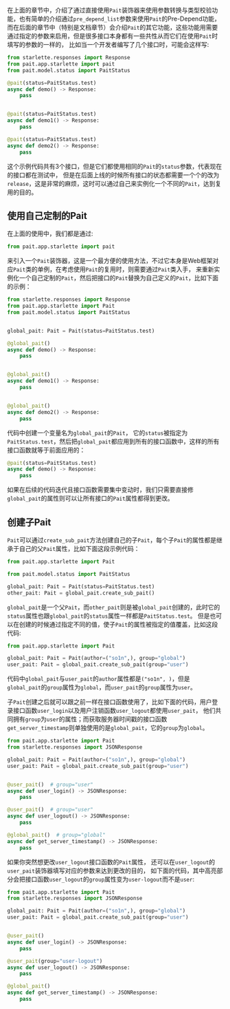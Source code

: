 在上面的章节中，介绍了通过直接使用`Pait`装饰器来使用参数转换与类型校验功能，也有简单的介绍通过`pre_depend_list`参数来使用`Pait`的Pre-Depend功能，
而在后面的章节中（特别是文档章节）会介绍`Pait`的其它功能，这些功能用需要通过指定的参数来启用，但是很多接口本身都有一些共性从而它们在使用`Pait`时填写的参数的一样的，
比如当一个开发者编写了几个接口时，可能会这样写:
```Python
from starlette.responses import Response
from pait.app.starlette import pait
from pait.model.status import PaitStatus

@pait(status=PaitStatus.test)
async def demo() -> Response:
    pass


@pait(status=PaitStatus.test)
async def demo1() -> Response:
    pass

@pait(status=PaitStatus.test)
async def demo2() -> Response:
    pass
```
这个示例代码共有3个接口，但是它们都使用相同的`Pait`的`status`参数，代表现在的接口都在测试中，
但是在后面上线的时候所有接口的状态都需要一个个的改为`release`，这是非常的麻烦，这时可以通过自己来实例化一个不同的`Pait`，达到复用的目的。


## 使用自己定制的Pait
在上面的使用中，我们都是通过:
```Python
from pait.app.starlette import pait
```
来引入一个`Pait`装饰器，这是一个最方便的使用方法，不过它本身是Web框架对应`Pait`类的单例，在考虑使用`Pait`的复用时，则需要通过`Pait`类入手，
来重新实例化一个自己定制的`Pait`，然后把接口的`Pait`替换为自己定义的`Pait`，比如下面的示例：
```py hl_lines="6 8 13 18"
from starlette.responses import Response
from pait.app.starlette import Pait
from pait.model.status import PaitStatus


global_pait: Pait = Pait(status=PaitStatus.test)

@global_pait()
async def demo() -> Response:
    pass


@global_pait()
async def demo1() -> Response:
    pass


@global_pait()
async def demo2() -> Response:
    pass
```
代码中创建一个变量名为`global_pait`的`Pait`，
它的`status`被指定为`PaitStatus.test`，然后把`global_pait`都应用到所有的接口函数中，这样的所有接口函数就等于前面应用的：
```Python
@pait(status=PaitStatus.test)
async def demo() -> Response:
    pass
```
如果在后续的代码迭代且接口函数需要集中变动时，我们只需要直接修`global_pait`的属性则可以让所有接口的`Pait`属性都得到更改。

## 创建子Pait
`Pait`可以通过`create_sub_pait`方法创建自己的子`Pait`，每个子`Pait`的属性都是继承于自己的父`Pait`属性，比如下面这段示例代码：
```Python
from pait.app.starlette import Pait

from pait.model.status import PaitStatus

global_pait: Pait = Pait(status=PaitStatus.test)
other_pait: Pait = global_pait.create_sub_pait()
```
`global_pait`是一个父`Pait`，而`other_pait`则是被`global_pait`创建的，此时它的`status`属性也跟`global_pait`的`status`属性一样都是`PaitStatus.test`。
但是也可以在创建的时候通过指定不同的值，使子`Pait`的属性被指定的值覆盖，比如这段代码:
```Python
from pait.app.starlette import Pait

global_pait: Pait = Pait(author=("so1n",), group="global")
user_pait: Pait = global_pait.create_sub_pait(group="user")
```
代码中`global_pait`与`user_pait`的`author`属性都是`("so1n", )`，但是`global_pait`的`group`属性为`global`，而`user_pait`的`group`属性为`user`。

子`Pait`创建之后就可以跟之前一样在接口函数使用了，比如下面的代码，用户登录接口函数`user_login`以及用户注销函数`user_logout`都使用`user_pait`，
他们共同拥有`group`为`user`的属性；而获取服务器时间戳的接口函数`get_server_timestamp`则单独使用的是`global_pait`，它的`group`为`global`。
```Python
from pait.app.starlette import Pait
from starlette.responses import JSONResponse

global_pait: Pait = Pait(author=("so1n",), group="global")
user_pait: Pait = global_pait.create_sub_pait(group="user")


@user_pait()  # group="user"
async def user_login() -> JSONResponse:
    pass

@user_pait()  # group="user"
async def user_logout() -> JSONResponse:
    pass

@global_pait()  # group="global"
async def get_server_timestamp() -> JSONResponse:
    pass
```
如果你突然想更改`user_logout`接口函数的`Pait`属性， 还可以在`user_logout`的`user_pait`装饰器填写对应的参数来达到更改的目的，
如下面的代码，其中高亮部分会把接口函数`user_logout`的`group`属性变为`user-logout`而不是`user`:
```py hl_lines="12"
from pait.app.starlette import Pait
from starlette.responses import JSONResponse

global_pait: Pait = Pait(author=("so1n",), group="global")
user_pait: Pait = global_pait.create_sub_pait(group="user")


@user_pait()
async def user_login() -> JSONResponse:
    pass

@user_pait(group="user-logout")
async def user_logout() -> JSONResponse:
    pass

@global_pait()
async def get_server_timestamp() -> JSONResponse:
    pass
```
